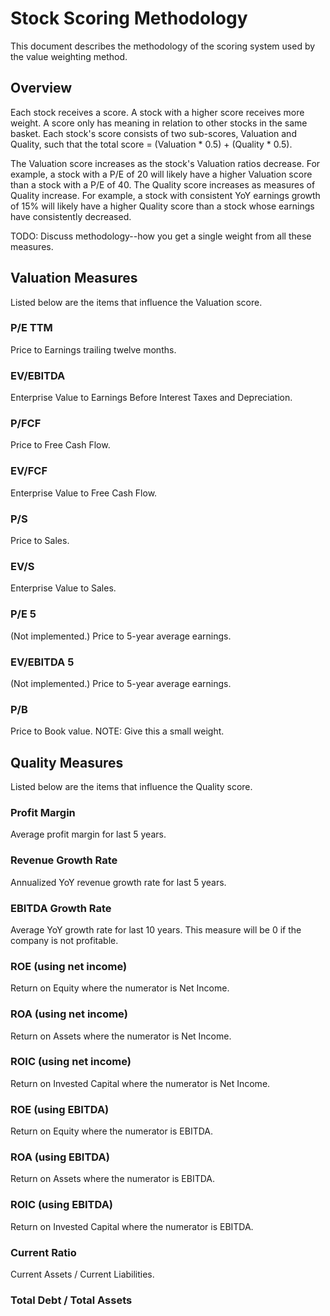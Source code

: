 # Stock Scoring Methodology
This document describes the methodology of the scoring system used by the value weighting method.

## Overview
Each stock receives a score. A stock with a higher score receives more weight. A score only has meaning in relation to other stocks in the same basket. Each stock's score consists of two sub-scores, Valuation and Quality, such that the total score = (Valuation * 0.5) + (Quality * 0.5). 

The Valuation score increases as the stock's Valuation ratios decrease. For example, a stock with a P/E of 20 will likely have a higher Valuation score than a stock with a P/E of 40. The Quality score increases as measures of Quality increase. For example, a stock with consistent YoY earnings growth of 15% will likely have a higher Quality score than a stock whose earnings have consistently decreased. 



TODO: Discuss methodology--how you get a single weight from all these measures.



## Valuation Measures
Listed below are the items that influence the Valuation score.

### P/E TTM
Price to Earnings trailing twelve months.

### EV/EBITDA 
Enterprise Value to Earnings Before Interest Taxes and Depreciation.

### P/FCF
Price to Free Cash Flow.

### EV/FCF
Enterprise Value to Free Cash Flow.

### P/S 
Price to Sales.

### EV/S
Enterprise Value to Sales.

### P/E 5
(Not implemented.) Price to 5-year average earnings.

### EV/EBITDA 5
(Not implemented.) Price to 5-year average earnings.

### P/B
Price to Book value. NOTE: Give this a small weight.


## Quality Measures
Listed below are the items that influence the Quality score.

### Profit Margin
Average profit margin for last 5 years.

### Revenue Growth Rate
Annualized YoY revenue growth rate for last 5 years.

### EBITDA Growth Rate
Average YoY growth rate for last 10 years. This measure will be 0 if the company is not profitable.

### ROE (using net income)
Return on Equity where the numerator is Net Income.

### ROA (using net income)
Return on Assets where the numerator is Net Income.

### ROIC (using net income)
Return on Invested Capital where the numerator is Net Income.

### ROE (using EBITDA)
Return on Equity where the numerator is EBITDA.

### ROA (using EBITDA)
Return on Assets where the numerator is EBITDA.

### ROIC (using EBITDA)
Return on Invested Capital where the numerator is EBITDA.

### Current Ratio
Current Assets / Current Liabilities.

### Total Debt / Total Assets


